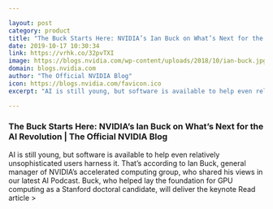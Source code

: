 ```yaml
---

layout: post
category: product
title: "The Buck Starts Here: NVIDIA’s Ian Buck on What’s Next for the AI Revolution"
date: 2019-10-17 10:30:34
link: https://vrhk.co/32pvTXI
image: https://blogs.nvidia.com/wp-content/uploads/2018/10/ian-buck.jpg
domain: blogs.nvidia.com
author: "The Official NVIDIA Blog"
icon: https://blogs.nvidia.com/favicon.ico
excerpt: "AI is still young, but software is available to help even relatively unsophisticated users harness it. That’s according to Ian Buck, general manager of NVIDIA’s accelerated computing group, who shared his views in our latest AI Podcast. Buck, who helped lay the foundation for GPU computing as a Stanford doctoral candidate, will deliver the keynote Read article &gt;"

---
```


### The Buck Starts Here: NVIDIA’s Ian Buck on What’s Next for the AI Revolution | The Official NVIDIA Blog

AI is still young, but software is available to help even relatively unsophisticated users harness it. That’s according to Ian Buck, general manager of NVIDIA’s accelerated computing group, who shared his views in our latest AI Podcast. Buck, who helped lay the foundation for GPU computing as a Stanford doctoral candidate, will deliver the keynote Read article &gt;